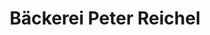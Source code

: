 ---
title: "Bäckerei Peter Reichel"
url: /neuhaus-am-rennweg/baeckerei-peter-reichel/
shop: Bäckerei
---